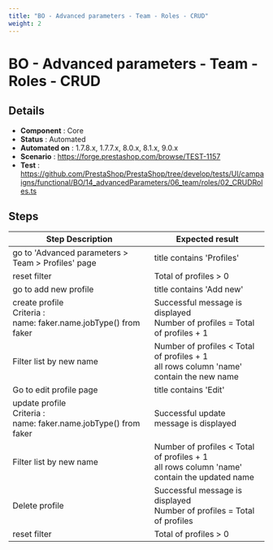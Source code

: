 ```yaml
---
title: "BO - Advanced parameters - Team - Roles - CRUD"
weight: 2
---
```


# BO - Advanced parameters - Team - Roles - CRUD
## Details
* **Component** : Core
* **Status** : Automated
* **Automated on** : 1.7.8.x, 1.7.7.x, 8.0.x, 8.1.x, 9.0.x
* **Scenario** : https://forge.prestashop.com/browse/TEST-1157
* **Test** : https://github.com/PrestaShop/PrestaShop/tree/develop/tests/UI/campaigns/functional/BO/14_advancedParameters/06_team/roles/02_CRUDRoles.ts

## Steps
| Step Description | Expected result |
| ----- | ----- |
| go to 'Advanced parameters > Team > Profiles' page | title contains 'Profiles' |
| reset filter | Total of profiles > 0 |
| go to add new profile | title contains 'Add new' |
| create profile<br>Criteria :<br>name: faker.name.jobType() from faker | Successful message is displayed<br>Number of profiles = Total of profiles + 1 |
| Filter list by new name | Number of profiles < Total of profiles + 1<br>all rows column 'name' contain the new name |
| Go to edit profile page | title contains 'Edit' |
| update profile<br>Criteria :<br>name: faker.name.jobType() from faker | Successful update message is displayed |
| Filter list by new name | Number of profiles < Total of profiles + 1<br>all rows column 'name' contain the updated name |
| Delete profile | Successful message is displayed<br>Number of profiles = Total of profiles |
| reset filter | Total of profiles > 0 |

